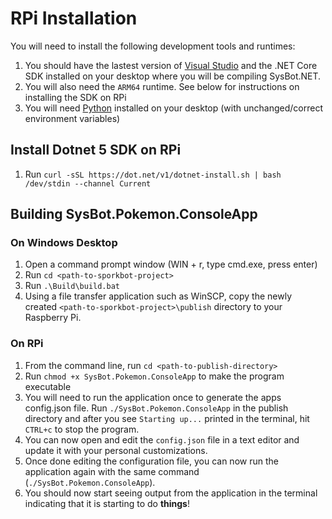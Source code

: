 # RPi Installation

You will need to install the following development tools and runtimes:

1. You should have the lastest version of [Visual Studio](https://visualstudio.microsoft.com/downloads/) and the .NET Core SDK installed on your desktop where you will be compiling SysBot.NET.
2. You will also need the `ARM64` runtime. See below for instructions on installing the SDK on RPi
3. You will need [Python](https://www.python.org/downloads/) installed on your desktop (with unchanged/correct environment variables)

## Install Dotnet 5 SDK on RPi

1. Run `curl -sSL https://dot.net/v1/dotnet-install.sh | bash /dev/stdin --channel Current`

## Building SysBot.Pokemon.ConsoleApp

### On Windows Desktop

1. Open a command prompt window (WIN + r, type cmd.exe, press enter)
1. Run `cd <path-to-sporkbot-project>`
1. Run `.\Build\build.bat`
1. Using a file transfer application such as WinSCP, copy the newly created `<path-to-sporkbot-project>\publish` directory to your Raspberry Pi.

### On RPi

1. From the command line, run `cd <path-to-publish-directory>` 
1. Run `chmod +x SysBot.Pokemon.ConsoleApp` to make the program executable
1. You will need to run the application once to generate the apps config.json file. Run `./SysBot.Pokemon.ConsoleApp` in the publish directory and after you see `Starting up...` printed in the terminal, hit `CTRL+c` to stop the program.
1. You can now open and edit the `config.json` file in a text editor and update it with your personal customizations.
1. Once done editing the configuration file, you can now run the application again with the same command (`./SysBot.Pokemon.ConsoleApp`).
1. You should now start seeing output from the application in the terminal indicating that it is starting to do **things**!
